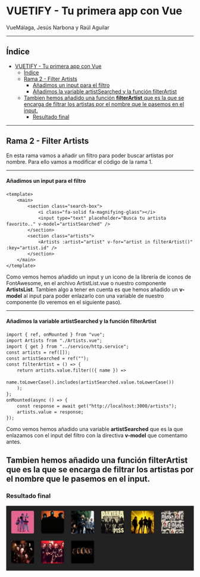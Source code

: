 # VUETIFY - Tu primera app con Vue
VueMálaga, Jesús Narbona y Raúl Aguilar

---
## Índice

- [VUETIFY - Tu primera app con Vue](#vuetify---tu-primera-app-con-vue)
  - [Índice](#índice)
  - [Rama 2 - Filter Artists](#rama-2---filter-artists)
      - [Añadimos un input para el filtro](#añadimos-un-input-para-el-filtro)
      - [Añadimos la variable artistSearched y la función filterArtist](#añadimos-la-variable-artistsearched-y-la-función-filterartist)
  - [Tambien hemos añadido una función **filterArtist** que es la que se encarga de filtrar los artistas por el nombre que le pasemos en el input.](#tambien-hemos-añadido-una-función-filterartist-que-es-la-que-se-encarga-de-filtrar-los-artistas-por-el-nombre-que-le-pasemos-en-el-input)
    - [Resultado final](#resultado-final)

---
## Rama 2 - Filter Artists

En esta rama vamos a añadir un filtro para poder buscar artistas por nombre.
Para ello vamos a modificar el código de la rama 1.

---
#### Añadimos un input para el filtro

```vue
<template>
    <main>
        <section class="search-box">
            <i class="fa-solid fa-magnifying-glass"></i>
            <input type="text" placeholder="Busca tu artista favorito.." v-model="artistSearched" />
        </section>
        <section class="artists">
            <Artists :artist="artist" v-for="artist in filterArtist()" :key="artist.id" />
        </section>
    </main>
</template>
```
Como vemos hemos añadido un input y un icono de la librería de iconos de FontAwesome, en el archivo ArtistList.vue o nuestro componente **ArtistsList**.
Tambien algo a tener en cuenta es que hemos añadido un **v-model** al input para poder enlazarlo con una variable de nuestro componente (lo veremos en el siguiente paso).

---

#### Añadimos la variable artistSearched y la función filterArtist

```vue
import { ref, onMounted } from "vue";
import Artists from "./Artists.vue";
import { get } from "../service/http.service";
const artists = ref([]);
const artistSearched = ref("");
const filterArtist = () => {
    return artists.value.filter(({ name }) =>
        name.toLowerCase().includes(artistSearched.value.toLowerCase())
    );
};
onMounted(async () => {
    const response = await get("http://localhost:3000/artists");
    artists.value = response;
});
```

Como vemos hemos añadido una variable **artistSearched** que es la que enlazamos con el input del filtro con la directiva **v-model** que comentamo antes.

Tambien hemos añadido una función **filterArtist** que es la que se encarga de filtrar los artistas por el nombre que le pasemos en el input.
---

### Resultado final

![](public/images/final.gif)

